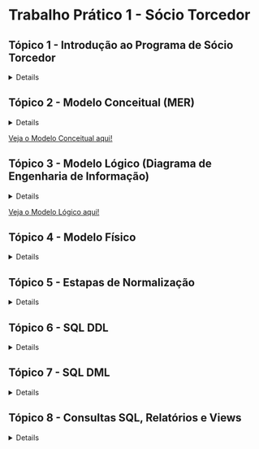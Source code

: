 # Trabalho Prático 1 - Sócio Torcedor

## Tópico 1 - Introdução ao Programa de Sócio Torcedor

<details>

  ## Introdução ao Programa de Sócio Torcedor

  O programa de Sócio Torcedor é uma iniciativa de clubes de futebol voltada para o engajamento e fidelização dos seus torcedores, oferecendo a eles a oportunidade de apoiar diretamente o clube e, em troca, obter benefícios exclusivos. Comum em diversos times ao redor do mundo, esse programa se tornou uma fonte importante de receita para as equipes, complementando os ganhos com venda de ingressos, patrocínios e direitos de transmissão.

  A principal ideia por trás do programa é criar um vínculo mais próximo entre o clube e seus torcedores, oferecendo vantagens como prioridade na compra de ingressos, descontos em produtos oficiais, acesso a áreas exclusivas nos estádios, e a possibilidade de participar de eventos especiais, como encontros com jogadores e visitas às instalações do clube. Esse modelo de fidelização não apenas beneficia os torcedores, que têm acesso a experiências e serviços diferenciados, como também representa uma importante estratégia financeira e de marketing para o clube.

  Além dos benefícios diretos, o Sócio Torcedor incentiva uma base de fãs mais engajada e comprometida com o sucesso do clube, criando um ciclo de apoio mútuo. Muitos clubes oferecem diferentes planos, adaptando os benefícios e preços às preferências e possibilidades de cada torcedor, aumentando assim o alcance e a acessibilidade do programa.

  ### Exemplo para o Trabalho: Programa de Sócios "Camisa 7" do Botafogo de Futebol e Regatas


  Para o desenvolvimento do presente trabalho, utilizaremos como exemplo o programa de Sócio Torcedor do Botafogo de Futebol e Regatas, denominado "Camisa 7". Este programa é direcionado aos torcedores do Botafogo e oferece uma série de vantagens para aqueles que se tornam sócios, fortalecendo o vínculo entre o clube e sua torcida apaixonada.

  O programa "Camisa 7" concede aos sócios benefícios como prioridade e descontos na compra de ingressos, vantagens em produtos e serviços oficiais, acesso a eventos e experiências exclusivas, além de promoções junto a parceiros comerciais. Essa estrutura proporciona um caso rico para modelagem de banco de dados, uma vez que envolve uma diversidade de informações sobre o relacionamento entre o torcedor e o clube, planos de associação, regras de uso e diferentes tipos de benefícios e acessos.

  No decorrer do trabalho, focaremos na criação de uma estrutura de banco de dados que capture os principais aspectos do programa "Camisa 7", incluindo a modelagem de dados para sócios, planos, benefícios, e registros de transações, garantindo um sistema que pode sustentar tanto as operações internas do clube quanto o suporte aos torcedores cadastrados no programa.

  ## Resumo sobre o Negócio


  O programa de sócios torcedores "Camisa 7" do Botafogo de Futebol e Regatas visa fortalecer a relação entre o clube e seus torcedores, oferecendo benefícios exclusivos para aqueles que aderirem ao programa. Atuando no setor esportivo e de entretenimento, o programa permite que os torcedores apoiem diretamente o clube, contribuindo para a sustentabilidade financeira e participando de um modelo de engajamento que vai além dos jogos.

  ### Ramo de Atuação


  O "Camisa 7" opera no mercado de fidelização esportiva, focado em oferecer vantagens exclusivas aos sócios torcedores, como prioridade na compra de ingressos, descontos em produtos oficiais, acesso a eventos exclusivos e outras experiências voltadas para os fãs.

  ### Tipos de Serviços e Benefícios

  <ul>
    <li>Prioridade e desconto na compra de ingressos para jogos do Botafogo.
    <li>Descontos em produtos oficiais do clube e de parceiros.
    <li>Acesso a áreas exclusivas do estádio.
    <li>Possibilidade de participar de eventos e experiências únicas com o clube, como visitas ao estádio e encontros com jogadores.
    <li>Benefícios relacionados a parceiros comerciais (lojas, restaurantes, academias, etc.).
  </ul>

  ### Principais Atores

  <ul>
    <li>Sócio Torcedor: O torcedor cadastrado no programa, que possui diferentes níveis de adesão e benefícios.
    <li>Clube (Botafogo de Futebol e Regatas): Responsável por gerenciar o programa, estabelecer parcerias e promover os eventos e benefícios.
    <li>Fornecedores e Parceiros Comerciais: Empresas e lojas que oferecem benefícios exclusivos aos sócios.
  </ul>

  ### Dados Essenciais

  <ul>
    <li>Informações pessoais dos sócios (nome, CPF, endereço, e-mail…).
    <li>Dados de adesão ao programa (tipo de plano, data de adesão, status…).
    <li>Histórico de benefícios e utilização de serviços.
    <li>Informações sobre pagamentos e renovação de planos.
    <li>Detalhes de eventos exclusivos e ingressos adquiridos.
  </ul>

  ### Fluxos de Processos Cotidianos

  <ul>
    <li>Adesão e Cancelamento: Processo pelo qual o torcedor adere ao programa ou cancela sua inscrição.
    <li>Gerenciamento de Benefícios: Atribuição e gestão dos benefícios que cada sócio tem direito, de acordo com o plano.
    <li>Compra de Ingressos: Prioridade e descontos na compra de ingressos para partidas, com controle de disponibilidade e acesso.
    <li>Renovação de Planos: Procedimento para renovação automática ou manual dos planos dos sócios.
  </ul>

  ### Regras e Restrições

  <ul>
    <li>Cada sócio tem direito a um único cadastro, identificado pelo CPF.
    <li>O sócio deve manter as mensalidades em dia para usufruir dos benefícios.
    <li>Há limites de quantidade e frequência para alguns benefícios, como a compra de ingressos com desconto.
    <li>As vantagens e os preços podem variar conforme o plano escolhido pelo torcedor.
  </ul>
</details>

## Tópico 2 - Modelo Conceitual (MER)

<details>

# Modelo Conceitual (MER)

## Introdução

O Modelo Conceitual é a primeira etapa na criação de um banco de dados e representa uma visão abstrata e de alto nível do sistema, descrevendo os principais elementos (entidades) e como eles se relacionam entre si. O objetivo do modelo conceitual é garantir que todos os requisitos do sistema sejam capturados de forma clara, sem se preocupar ainda com a estrutura física ou a implementação específica no banco de dados. É uma visão do “mundo real” do sistema, com foco em como os dados e informações devem ser organizados e compreendidos.

## Estrutura e Funcionamento do Modelo Conceitual

No Modelo Conceitual, usamos o Modelo Entidade-Relacionamento (MER) para identificar:

<ul>
  <li> Entidades: Representam os principais elementos do sistema, como pessoas, objetos ou eventos. Cada entidade é algo do “mundo real” que deve ser armazenado no banco de dados. No caso deste trabalho, as entidades incluem Sócio, Plano, Benefício, Ingresso, Pagamento, Setor_Estadio, Evento_Exclusivo, entre outras.

  <li> Atributos: São as características ou informações relevantes sobre cada entidade. Por exemplo, a entidade Sócio possui atributos como Nome, CPF, Endereço, Telefone, e Pontos_Socio. Esses atributos são as informações que devem ser registradas para cada instância da entidade.

  <li> Relacionamentos: Descrevem como as entidades estão conectadas. Cada relacionamento possui uma cardinalidade, que indica o tipo de ligação entre as entidades, como um-para-um (1:1), um-para-muitos (1:N), ou muitos-para-muitos (N:N). Os relacionamentos entre entidades são essenciais para definir a lógica de como os dados se conectam no sistema.

  <li> Cardinalidade: Define o número de instâncias de uma entidade que podem se associar a instâncias de outra entidade. Por exemplo, a relação entre Sócio e Plano é N:1, indicando que um sócio está associado a um único plano, mas um plano pode ter vários sócios.
</ul>

## Como o Modelo Conceitual foi Feito neste Trabalho

Neste trabalho, o Modelo Conceitual do sistema foi desenvolvido para organizar os dados de um programa de sócios torcedores de um clube de futebol, chamado "Camisa 7". Este modelo conceitual visa representar todos os dados relevantes do sistema, incluindo o gerenciamento de sócios, planos, pagamentos, ingressos, benefícios e eventos exclusivos para sócios.

### Principais Etapas do Desenvolvimento do Modelo Conceitual:

#### Identificação das Entidades:

As principais entidades identificadas foram:
<ul>
	<li> Sócio: Representa os membros do programa de sócios torcedores.
	<li> Plano: Representa os diferentes tipos de planos disponíveis para os sócios.
	<li> Benefício: Representa os benefícios oferecidos nos planos.
	<li> Ingresso: Representa os ingressos para eventos (jogos) que os sócios podem comprar com desconto.
	<li> Setor_Estadio: Representa as diferentes áreas do estádio onde os sócios podem adquirir ingressos.
	<li> Pagamento: Representa os pagamentos feitos pelos sócios para manterem sua adesão ao plano.
	<li> Evento_Exclusivo: Representa os eventos exclusivos disponíveis apenas para os sócios do clube.
</ul>

#### Definição dos Atributos:


Cada entidade recebeu uma série de atributos que descrevem suas características principais. Por exemplo:
<ul>
  <li> A entidade Sócio inclui atributos como `ID_Socio` (chave primária), `Nome`, `CPF`, `Endereço`, `Telefone`, `E-mail`, `Data_Adesao`, `Status_Socio`, e `Pontos_Socio`.
  <li> A entidade Plano inclui atributos como `ID_Plano` (chave primária), `Nome_Plano`, `Valor_Mensal`, `Valor_Anual` e `Descrição`.
</ul>

#### Definição dos Relacionamentos:

Para capturar as conexões entre as entidades, foram definidos vários relacionamentos, incluindo:
<ul>
  <li> ASSOCIADO_A: Relaciona Sócio e Plano, indicando que cada sócio é associado a um único plano, mas um plano pode ter vários sócios.
  <li> REALIZA: Relaciona Sócio e Pagamento, indicando que um sócio pode fazer vários pagamentos.
  <li> COMPRA: Relaciona Sócio e Ingresso, indicando que um sócio pode comprar vários ingressos.
  <li> PARTICIPA: Relaciona Sócio e Evento_Exclusivo via uma tabela intermediária, permitindo que sócios se inscrevam para participar de eventos exclusivos.
  <li> INCLUI: Representa a relação N:N entre Plano e Benefício. Essa relação indica que um plano pode incluir vários benefícios, e um benefício pode estar disponível em vários planos.
</ul>

#### Ajustes e Correções no Modelo Conceitual:

Após definir as entidades e relacionamentos, ajustes foram feitos para melhorar a clareza e a precisão do modelo. Atributos adicionais foram adicionados a algumas relações para capturar informações específicas (por exemplo, a quantidade de ingressos disponíveis para um setor específico). Também foi garantido que as setas de relacionamento estivessem corretamente apontadas das chaves estrangeiras para as chaves primárias correspondentes, reforçando a integridade dos dados no modelo.

### Modelo Conceitual

![Modelo Conceitual](modelo_conceitual.drawio.svg)

</details>

[Veja o Modelo Conceitual aqui!](https://viewer.diagrams.net/?tags=%7B%7D&lightbox=1&highlight=0000ff&edit=_blank&layers=1&nav=1&title=modelo_conceitual.drawio#R%3Cmxfile%3E%3Cdiagram%20name%3D%22P%C3%A1gina-1%22%20id%3D%22wmdU3N0_5JdRUZmJLfvx%22%3E7V1be9q6Ev01eaSfJd8fUyA9nJMLDWn3Tl%2F4HFDA%2BxiL2iaX%2Fvptgw22JBI3CZ6h8JJgWb6tpcvMaGZ0ordnT18ibz694GMWnFBt%2FHSid04oJY6hp%2F%2Bykue8xLXMVckk8sd52aZg4P9ieaGWly78MYsrFRPOg8SfVwtHPAzZKKmUeVHEH6vV7nlQfercmzCpYDDyArn0L3%2BcTFelDrU35f9h%2FmRaPJlY7urMzCsq518ST70xfywV6d0TvR1xnqx%2BzZ7aLMjQK3BZXXe25ez6xSIWJnUu%2BOr2W9e%2FCI8ff0743Zndce9oi9D85ZLn4ovZOAUgP%2BRRMuUTHnpBd1P6OeKLcMyy22rp0abOOefztJCkhf%2BwJHnO2fQWCU%2BLpsksyM%2Bmbxw9%2F10%2BuM1u9sksDjtP%2Bc1XR8%2F5kfzJOQoxX0Qj9tJ35k3HiyYseaGesaqXYVB6QA7oF8ZnLH2ftELEAi%2FxH6qNxMvb2mRdb0NH%2BiNn5HfY0Y%2FslOvZuNgxjuyU65mo2HFdUHY0bOy4Dip6iHYc26r8aLj40bUjP%2BV6yLqPTo70VLoPMnqOcnW1HkHGjwUrHWwoua0wAsaPjkt6I4Z9FN%2BqgFi4CLKO8lulHkVGj3mkp6pvIOMHdgJCxw%2B20c3BJB8QcHqIhcz2trrvgxcs8icNTtr6yWd95HOJuSovj1M%2FYYO5t8TlMfLmVQ62YvnAooQ9vfjt%2BVmq55bBfNFjvZjxuFlBIMWywLS0emBpO4KLSnBdpneWm3gQ%2BPOYNQKSgFHLNGWMiAIjc1cYGRJG3dbM8wNMKFFFQ2oUJFMCqd0%2Fw4SQC92MLAmhE2oF6VM%2FL9Ifk%2BxHrzMc8OVAtTqRPmd9DhOWLeJAo2nLnTIdyiOWDfantjzUA6JFbOjO6Uhg3bCA3fMQ1Uivq2bDRnFyJZw6XuINvTGLPVRNSreh%2B1%2FxsLKglXjJIh7GXCVqgY5W4LMjkcXSPg8TjhAtw4AGi8IakBpTsYpW%2BboFCZeNnMK6NyDkB5eJjwKbKJqyINXnB5eJAngBHSE%2FyGx89ECWmGoTROBmoN5XXb%2BNHqajL9MrY%2FTzL%2B%2Fq9qF1IDbY2vzoyAQEWTfoB14Ib391ijfDY3%2BVFYPMADucK%2FFqUi2wDbeClQWtcRZS1isGtLylITOgOS42NGVz5Hcv4NFwxsLYg7Vtu67QTeHRks2NK7S8cIEMLEKhwdLlMa3D4lHkr2yzy7%2F6Owa3ex4mxVyvCHZ5w6wAjhgqp7PdCTR6btl5XaDBFW6jH4jAWZ8fXBq1Aevz3JjCVp8fXF7PBj3yUwUEl9OZAWzRxcePjoqf4r1LElWKCbtfilIdDJ5NRNewqda67Lej0hdFIJEpjsQQgCUauLQqK0M3%2FpwP7zIkfejlTEJtdIAp%2FAo%2BUiH6CNRMsf%2BCr5kbshXx68ILE3%2Fsjdkw8GcpJrgwI%2FCuivJEkfsZhGzE4njZ1Ejk8xgXchTcn8w8kKgVIwf6dREIV1yrCSKivh%2Fnj4Mvv7TP%2FfRdyl2p0pNs263eYkV0fpVAwvo13sHLgYQT1e43Ji7VjujHgU2oiMt2RfQDyRZTnyAwdxClswGsbREfPS6FoqfVnnb03j%2BjSy0YOeNTOguSoAXsLPoWegTkPo4vJUAUcnQz5LigvjfxZunnwhutRNfntcsDmM3KqBckVIIQmblKQNQsFFI4jVg2Vi1jOuZbWyEgXBYBh0sOFVo5OqR44YLKsaGhkq16FyzhY46zbdkmNGCmbNDLQ4ZQArZO5QoXjgarWzeWi8jMZ73XRU9cbiEEel0bHUEmLqMhMVCFkmEgCJnx41A8D2oTZCEzHxrAcxA6gkxcrlXEPJBgpdoErVdhkTBkyjp9L5xELI7hLSCmJujrqlX%2FRi0gpqyvqywgGwSRGUAsAVHLhPajMGWV%2Fr8cWJk3tWo4jE0saJS25P4Ah8qy7E9mBSwDPE%2BKJWvymUMTh9bgFViB596xYefnxtaPiu1tXt%2BrA1m0t4kquGN3OmJ9gpCpIMXQfCSoIIiiIsiSp84BS3g07MaJN0bgnO7agmUXfJ3PlidQZTLADEZ0Iq5bzJ9FZkULfI6lEpzLKPp4hR8gVkQz0YEl66P9CEXeRIcI%2FbRw%2BoRLnIhqBWZ3gZ%2B2U3PqcXDJBs6BBE7X5qfw%2FkXiO3cgzsH1uw%2FYAqaSngPZaqA%2BPbjCPm3Zctd9yNwkht2nUbCI%2FQd42doQUiq1qCoIqlnhWtZHVML1Ckp00rVuCYDq4CYsR9ZWluJ1gSAgWoaLDy0iobW0JCNAy6ImOrTkiMVzPvIC%2F5eHJzqW6uIgB54yyJGj29teisEyOhYZWC50I3PlAWx%2FUseJO32A5%2BcuAkD%2BhJ0sHBfa49qtl6YCJ5qG0NfhV7tJEVn%2Bp%2FvDuHWVmkL2RqLUuLJSczoYXLV7p52rtPhUYi%2Ba8tndIm6kPZsGFRaQiWryKmb%2FcoteN7wdNGk5iGp%2FVguIVhjp0ERuEG3PnYwIMYRxlyhWtBrGVNa6S%2Blaxn4852E6uMAmS5Uao9LhzTKaBI7IGtA%2B5qnSBEMQvGpJSD3RCqfYTyjBByiMPf%2FJT0qrLenRbenMRrDKDj5g49Oi1dTYuh5ZOBKRRatLibC0%2BSVVfL3An4Tp71GKFYvSgqyR%2BiMvOM1PzPzxONjW6qv0fkDDFw2gVJG%2FzVI0e31nzV6xn4GcFAI9rjY%2BXPcwd8ObhpSi5ut5e8EWoKyfNnsIv7Wv%2Fnfxw7xJvlvTH3fF7sBHfhAM%2BUqCDiS30%2B8QhGsJd%2F3m5eify%2Fb5t57EXJN2jhQmcTKQhUtHMRk4u5sMZGF9D4UX10Y3ycrGoz3ElVDBj1KVX7pZYHFtCrE7t3Si107chivwcv3ipaZ%2F3T097%2F2ANTJTs7oGZShcgpsdexUJqvdQwREXnqlik%2BxmhwhFCus9HHtFXG1NNuA3jOuhDL1G7awEyILqFIns2lcX%2FWvYkVfcS0FXjBDNjryKJGJ7OEKIXniGYlWl2RHCpH%2FCjKYL%2Fnq6QlJoFtfiaX%2F8yGvWFXqL6EckFqEDyadUn5%2F1Yj8Sgg4kn9LvEASmNioJAg4pw0gQtpRXsl7f6Q1urnufv%2FWWTmTdC1AxU4xjXecEKk3btMh404ycaclm6D2UM20i5nexwM2Alixp7iGyLhWyBetyk20YV1RZP3YX2kssu%2BY4bIMlV1XOkwRYFWhsolQRpEQEl6BJZIX3wPlB1n%2FokZ8qIsjETEv2Eu%2BfXt%2F02r0%2BrBlTNAu1FOY2pWfo7uRLRUKjPZSCqOBWT8BXkGxZbi88le8KN%2BXLku%2Fy3Vbf5d2Cf%2B8HQZsHPL1NJ%2BRhdlGcRPz%2FTCj8AJKkjAPEbY6lxfkliZN%2B%2F7pnWfN73gkWj0%2Bt7RzhdzMX4iEbTU%2BlnhZhZ8VPriu4tVnGK1Pj8qjPIj8FIOtHO9iI7aVmh0SckSfLTdQqYPsWM1y3moyieEkKrQKFIDmEhFSDKQ5eEgfFPBq9MNs6feRBo%2BVW0LIaREu5zR%2Fwws9bzCW%2Fuw%2Fi9u0Na4dBv2N0XF56GkXec6nCPNtXOS7dWdyeWYxmIUWc8FndKwr3sG0XOM6L9dMfq5feNK3117%2B9tclGz%2BvuWfe62xp0Tz4giFvqh4q2sV1AFAAhmkKo2Zn9XQmXvGAB443wLlx1wW9xvdV4A3K3ElXZx2gPURW7L3V2ps2khxHnSXkkSD9qesHHLKvxLw%3D%3D%3C%2Fdiagram%3E%3C%2Fmxfile%3E)


## Tópico 3 - Modelo Lógico (Diagrama de Engenharia de Informação)

<details>

# Modelo Lógico - Diagrama de Engenharia de Informação

## Introdução

O Modelo Lógico é uma etapa intermediária entre o modelo conceitual e a implementação física no banco de dados. Ele representa a estrutura de dados de maneira mais detalhada, especificando as tabelas, chaves primárias, chaves estrangeiras e relacionamentos de forma que se aproxime do formato final a ser utilizado no banco de dados. O objetivo é traduzir as ideias do modelo conceitual em uma estrutura que possa ser implementada no sistema de gerenciamento de banco de dados (SGBD), garantindo a integridade e a consistência dos dados.

## Estrutura e Funcionamento do Modelo Lógico

No Modelo Lógico, cada entidade do modelo conceitual se torna uma tabela, e os relacionamentos entre as entidades são implementados usando chaves estrangeiras e, quando necessário, tabelas intermediárias. A modelagem lógica envolve:

### Tabelas e Atributos

<ul>
  <li> Cada entidade do modelo conceitual é convertida em uma tabela com atributos bem definidos.
  <li> Cada tabela possui uma chave primária (PK), que é um identificador único de cada registro, além de outros atributos que representam as informações que serão armazenadas.
</ul>

**Exemplo**: A entidade `Sócio` se tornou a tabela `Sócio`, contendo atributos como `ID_Socio` (PK), `Nome`, `CPF`, `Endereço`, `Pontos_Socio`, entre outros.

### Chaves Estrangeiras (FK)

<ul>
  <li> Para conectar as tabelas e garantir a integridade referencial, foram adicionadas chaves estrangeiras nas tabelas dependentes.
  <li> As chaves estrangeiras estabelecem relacionamentos entre as tabelas, apontando para a chave primária de outra tabela.
</ul>

**Exemplo**: Na tabela `Pagamento`, o campo `ID_Socio` é uma chave estrangeira que se conecta à chave primária `ID_Socio` na tabela `Sócio`. Isso indica que cada pagamento está associado a um sócio específico.

### Relacionamentos com Tabelas Intermediárias para Relacionamentos ‘N:N’


- Relacionamentos muitos-para-muitos (N:N) foram implementados usando tabelas intermediárias, chamadas de tabelas associativas. Cada tabela intermediária possui chaves estrangeiras que se conectam a duas tabelas principais, estabelecendo o relacionamento N:N de forma indireta.
  
  **Exemplos**:
  - `Plano_Beneficio`: Tabela intermediária entre `Plano` e `Benefício`, permitindo que um plano inclua vários benefícios e que cada benefício esteja disponível em vários planos.
  - `Participacao_Evento`: Relaciona `Sócio` e `Evento_Exclusivo`, permitindo que sócios possam participar de múltiplos eventos e que cada evento tenha a participação de vários sócios.
  - `Disponibilidade_Ingresso`: Conecta `Ingresso` e `Setor_Estadio`, permitindo a configuração de ingressos disponíveis para diferentes setores em cada jogo.

### Uso de Cardinalidades com Formato "Pé de Galinha"


No modelo lógico, os relacionamentos entre as tabelas são representados com linhas e símbolos que indicam a cardinalidade, utilizando o formato "pé de galinha":
- **‘1:N’**: Indica que uma ocorrência em uma tabela pode estar relacionada a várias ocorrências em outra tabela.
- **‘N:N’**: Indica um relacionamento muitos-para-muitos, que requer uma tabela intermediária.

  **Exemplo**: O relacionamento entre `Sócio` e `Plano` é 1:N (um sócio pertence a um único plano, mas um plano pode ter vários sócios), enquanto o relacionamento entre `Plano` e `Benefício` é N:N e é implementado através da tabela intermediária `Plano_Beneficio`.

## Tabelas e Relacionamentos Principais


| Tabela 1        | Tabela 2        | Cardinalidade | Implementação               | Descrição                                                                                   |
|-----------------|-----------------|---------------|-----------------------------|---------------------------------------------------------------------------------------------|
| Sócio           | Plano           | 1 : N         | Direta (FK em Sócio)        | Cada sócio está associado a um único plano, mas um plano pode ter vários sócios.            |
| Sócio           | Pagamento       | 1 : N         | Direta (FK em Pagamento)    | Um sócio pode realizar vários pagamentos, mas cada pagamento pertence a um único sócio.     |
| Pagamento       | Plano           | N : 1         | Direta (FK em Pagamento)    | Vários pagamentos podem estar vinculados a um único plano, mas cada pagamento é relacionado a um plano específico. |
| Sócio           | Ingresso        | 1 : N         | Direta (FK em Ingresso)     | Um sócio pode comprar vários ingressos, mas cada ingresso é comprado por um único sócio.    |
| Ingresso        | Setor_Estadio   | N : N         | Tabela Disponibilidade_Ingresso | Um ingresso pode estar disponível em vários setores, e um setor pode ter vários ingressos. |
| Sócio           | Evento_Exclusivo| N : N         | Tabela Participacao_Evento  | Um sócio pode participar de vários eventos exclusivos, e cada evento pode ter a participação de vários sócios. |
| Plano           | Benefício       | N : N         | Tabela Plano_Beneficio      | Um plano pode incluir vários benefícios, e um benefício pode estar disponível em vários planos. |

## O Funcionamento do Modelo Lógico no Sistema

O Modelo Lógico para o programa de sócios torcedores "Camisa 7" foi desenvolvido com o objetivo de organizar e estruturar todos os dados relacionados aos sócios, planos, pagamentos, ingressos, benefícios e eventos exclusivos. Esse modelo lógico descreve como cada tabela (entidade) está conectada a outras, definindo as interações permitidas entre os dados.

### Gerenciamento de Sócios e Planos


- A tabela `Sócio` está ligada à tabela `Plano` para garantir que cada sócio esteja associado a um plano específico, e os detalhes do plano, como valores mensal e anual, estão disponíveis na tabela `Plano`.
- Essa estrutura facilita o gerenciamento dos planos dos sócios e permite a atualização dos dados conforme necessário.

### Controle de Pagamentos


- A tabela `Pagamento` está relacionada a `Sócio` e `Plano`, permitindo registrar e monitorar os pagamentos realizados por cada sócio para o plano específico.
- A chave estrangeira `ID_Socio` em `Pagamento` conecta cada pagamento a um sócio específico, enquanto `ID_Plano` conecta ao plano relacionado, garantindo que o sistema possa verificar o status de pagamento de cada sócio.

### Distribuição de Ingressos e Setores do Estádio


- Com a tabela intermediária `Disponibilidade_Ingresso`, é possível definir a quantidade de ingressos disponíveis para cada setor do estádio em diferentes jogos.
- As conexões entre `Ingresso`, `Setor_Estadio` e `Disponibilidade_Ingresso` permitem gerenciar a disponibilidade de ingressos e organizar a venda por setor.

### Benefícios Associados aos Planos


- A tabela `Plano_Beneficio` conecta `Plano` e `Benefício`, permitindo que cada plano ofereça um conjunto de benefícios específicos.
- A estrutura N:N garante que benefícios possam ser oferecidos em múltiplos planos, e que cada plano possa ter vários benefícios, oferecendo flexibilidade no gerenciamento das vantagens dos sócios.

### Eventos Exclusivos para Sócios


- A tabela `Participacao_Evento` conecta `Sócio` e `Evento_Exclusivo`, permitindo que os sócios se inscrevam para participar de eventos exclusivos e que o clube possa monitorar a participação.
- Isso permite ao sistema registrar e gerenciar a participação dos sócios em eventos especiais oferecidos pelo programa.

### Modelo Lógico

![Modelo Lógico](modelo_logico.drawio.svg)

</details>

[Veja o Modelo Lógico aqui!](https://viewer.diagrams.net/?tags=%7B%7D&lightbox=1&highlight=0000ff&edit=_blank&layers=1&nav=1&title=modelo_logico.drawio#R%3Cmxfile%3E%3Cdiagram%20name%3D%22P%C3%A1gina-1%22%20id%3D%22KSyjg04kAoLFHSUwFhZd%22%3E7Z1rd6O2FoZ%2FTT6mi5sBf5xc2jM9055pMqunPV%2ByNEZJaDF4YTJJ5tcfYW42wolEDQLt3dXV2thWbOnVfsSrLenMvly%2F%2FJSSzeMvSUCjM8sIXs7sqzPLsn3DYf%2FLr7wWVyxj6RVXHtIwKK6ZzYXb8DstLxrl1acwoNuDN2ZJEmXh5vDiKoljusoOrpE0TZ4P33afRId%2FdUMeKHfhdkUi%2Fup%2FwyB7LK76ltdc%2FxcNHx6rv2y6y%2BKVNaneXP6S7SMJkue9S%2Fb1mX2ZJklWPFq%2FXNIor72qXorP%2FXjk1fqLpTTORD7wvP71PP755tuHLySx%2F7z5%2BPpX%2Bvt5Wco3Ej2VP%2FjMcs8sm1W%2FfXHwcPcTsteqXtiv2eQPM%2FI1ojf577p4TNLwexJnJGLX8w9tM5JmZZPunj%2BH64jErMJI0Lp0kewUkl%2B6D6PoMomSlD2Pk5h9%2BGKVRBHZbMOvUVVUkCabLyR9oFl5YZOEcbZr68UF%2B5dVxaXxw%2BJswb7rJXtuNs%2FZv%2Fnb0%2BwyibdZSsJd9VGyzZ7plj28yJJNWWhE76vy07KN88dfkyxL1uUTvhmqOqVpRl%2F2LpXN8hNN1jRLX9lbylctp5RI1Um88vlzozjTL6897qnNLq%2BRUuQPddGNDtiDUgoSsrA6ZHFEAOyXZyGJbljnI%2FFDVDTXri%2BSprk62rSzlg9qdr%2FKaRBW5ZnsacIq9z7a9abHMAhozK49P4YZvd2QVf6mZxaOcklm66j8CN9Ob3aI9xtvr3FsybYpC2vqTLo0EmU0jUnGOs5THGy5Bq%2B%2FZ38NLDgN3J5d2mcX9ipM3g4Hra5vG4UmMtbVaFo2x2GX3l15DKPgE3lNnrKqoOoZ088LDW6KYJ6%2Fl8X1T6ywbSUvVvht%2BWXyl0kUPjBJXK1YW%2Bd%2F8SKlW%2FZdPpG8fx9Rg3Sv9Q87rbngO61tdTXlYqheuxTvtRqGbXYx%2BZtWXyGMH2kayoVziTCxEFbL62EHflcdQ4mjGlDtqePzv2WielfMFYr0Ug1zlADtPi7YUEvhhtI9npv8WO%2Fj1d1t8lY4P6UMqqBcNPaJVLFlvA%2Fjh0%2FFW92WThZD6OTl7FiHtpYn1Y1QcWMIR2I0iFwRvk04DVdc5Vyx%2F9G9gmKqiN4VWMLtoj1GHK69f2WF6oSQ04sCHjP4u0dkxlSYsVTODBcCM8TbRXtmeFx7X69JGEGEhrgq4EHDR2hMFhqmpZwaEv7mfKnhCzeM7tSoxLXX3peff4TIDHFNgGOG1TWDjcyYCDOE58QGm8iW8C5nywyJuUvtmcG7kddxQFOaT11%2F8LSa6Ti9OuDRgzczkR6ToYevnB4SLuZ86eEIN4z29OB9yS%2BUVXXeKgDBIS4MeODgHU0Ex1TAUSePqwOHhJM5X3B4wg2jPTh4a%2FKKZOSOBHRLQN50iGsDHDuqP4nsmCI7HNXssCUczdmyo%2B4DyA6btyhvM5I9be%2B2uuXmnl4c8OAhkW6J8BgbHh0L90aGh4ShOV942MINoz08eIfyM%2BvmCWB4iIsDHjwk8i4RHiPDwzaUw4M3NX%2Bc7xJBwXDhCreT9izhTcuPV3efWS8GyRFxYYDjCGJkwgvNRVeaW0NhRGJqbOoMEW6mk1HkrVaRp0i7tBFig6KZr2mvLh%2BMJf3lIlTcGKMOfurs7SEHoC1m3OqWoIrtoiv36tSpkwf3anoE2T88%2B%2BuuMZ9dZhx%2B8grCLjN1r8C7SIefztLxLrLnQEBCKODuKh2c2hrNnZRHi%2FKNZhwIU1sOTm3VVcFPbeUbzeiHktNLAx460JGcMDqU7zfjzNqSFI0POJNVVwVvQv5OWCPcrWm8JRC3nZEQBzx44L7JE4aH%2Bn1nqk0M9KYHbpRctzfvYRb0IPETTHjg5sjHxcLbnQiP6cBD%2BQY0CwjbI9edAOGx4F3KK7pdpWGxAc3uvzZE%2B0pCI%2FAgwludFzSm9zu1XOF5O8WrTjUFMZ1siAX6juNlQs7vzJ0F7ztCyIZYoBNZV0VnTv0uuIearc%2FqmREhIRZ44wJ0JsdbrzW%2Fo3eqL6D3vSUak3V788bkl3CT6ImT08sDHD5c9CYnjA%2FlWREuBGuy7gOID5e3Jn97InEWBiSgd1G4DjOI25xKKAQeQfAYtwkTRH1qhAvhIDcXD3Krq6LD0Cy2G2JtRrdbkobJFiJD8FS343WDp7pNmSHKMyRcCMe6uXisW709CO9aYoaEpEbAQcTrWFdOHsia1SgmR7BXzp3WVhGu6L2BNVhyhIfgHy05whNXzFSSI7yOjV8AJEd4OBKot4riRwL5VhHvxvUZDgF6JkdIiAXckMDHk19Hu6%2BUx4vy5AjfEpfH9OAi2C6%2BeLtoDxN%2BNnN3BNNGR5ycXh7w8IFHv04YH8qTI3wIR7%2F6ePRrXRX8TGax6JfxAyQ68PDX43WDh79OGB3qsyJ8CKe%2F%2Bnj6a10VvJP5C82SIIF984FHwB6tm%2BprIEEmSRDlORFLCGfA1p0ACbLkzcryDFjIBJEQCDyC4GbZUyaIr5wgvL05q7P8REME7pddVwXvWH68ursFegyshDDgsQN3rZkwOyxTOTsAngO7xD1r6qrAc2D7CQMcSDxcHjrhDF%2FLEQTJcCfBznp5aN8E35MtF539WbCeonM3Jp7UO9hi0fmfBuvxRigSZTpEEc3qHY4os96zpi9RLOGG0p4oig4BnDhRxAUCjihLPjnjY%2FyQ0u0WF46yVxatTbXPRTNva5vq5DHeNHBua7RBQN095rNw1DR4CEBYOdr0C%2FQoTaNztuvdyA5nTCCjFnDGpWngFNhoU2DyiFG%2BeNQ0IJwY2%2FQCBIpp8LNePycgl%2F7IyAIgOfBMhgmTQ%2Fm6UbO6LdacHHgqQ9PifLL%2BbueBv6DiA49keEMsOME1YXyoXztqmrOe4RKNEXU3QH6YZveRsQnMRT8y0gCID8y4mzI%2BlC8cNU3e2JxV7rZwlMBDGZq64M1KwCt%2FZKQBDyDVNtEIkJ4AGXRuXf26UdOY9dYDvafWDeGm0h4nhoRFMUOM9J5PF5cIPKyY%2FOzZLc2S9O6agSJ4YxwCKNXOdKq5AdlcO3OwfGrTxOms0cYDTS%2BZUbKdxQ8YQSTbmTjD1WiAHxPmN5h5gMeRgZRU4I0MKp4gYHoCRsoVkwaM%2BlQ7C8SEV90NECemxU94%2FcpK1Q8oA4gDIEBwymvKAFGfcWfNepcJ4RiBE15NXXQcQ57S4vxYkFNeEuIACBDem7wKt5skDr%2BGURiQgL6%2FbgyQTbms5qCkXcrBTpI1LXQpx3MprRm6lFXJ0FxKC13KRgPoUp5IKvDGCDa6lFMGjHqX0uZdShCAqTsGAsa0ed8S95zoqxaAjEEjczwjU54x6o1MG4SRaaOR2dQFb2T%2B9kTirHClgsKl%2BkYjndgygE4AskTiiFFkyegsmcA6Ypu3TLVcCGaLN472OKk2%2FNf%2FBmUAdcCDiCOx1AchMj5E1K8mdnhbVEuIOOKzpPpDhHc6dZxGGUAaAAnCO6LX3%2FLTiu%2BuX1bR0zb8hikV7JVzv2qwMrR3LPPtbNMBUyocdCPHm%2FGq%2B8k%2FSamQDiL%2FUCC8GwlixstBf7Kpi86dRYoQr9NgoO98l4RW3hgcuKcdHIgUN4p40KMc7%2FZSnjAdORVjE0Yiq3N6fBFuGTQo67qoHI32yi%2BqHVEGUAc8gizQoJwyQToyJkYmyIL3JzUkyALdyaYueHdyt9k6XIJIqAMgQSTOC0WCjE6QrjyJsREi4YPOGCHiTaM%2FQnhj81OyYlH9OymWEO%2F%2Ba8OEibhOAMJE4lA4hMn4MOnIlxgbJhKW54xh4gk3jf4w4T3MS5KH3zyDGyRBxMUBjyDV99ifU82lsApZfZPkvZk1SCkTTpXMejxl4tguFD8Ye%2F9U28udPti76E6Ol0FR95wZbUrh8u4kiAwKF%2F3Kpi46sykxg6KHVuClV7roXk6ZMOp3pXB58xIGYdDObOqCtzN1PP2rN2BO4mjqChh0NMdzNOUBo35LCheEoemiodnUBW9o7hIswni7SsMV0QoqAwgEHkQ83tREiEwHIhPYi8LjnVItlxF74o2jPUc83vzU8bZkAGkAJIjEEUBIkPEJon4jCo93QvUkiC3cOPoThDc3tZw6GUAbABHSsVqdxfnk7oLG9D58a9QBKKvCNKqwXYZ2xxAM7TUDBojtaEKON8tV95MZ5VF4vAkJYpbLQ1uyqQvelmSDgfeD%2BwzHA31nuiTkAm98UKUPImQmCRn1qRQ%2B71GCgEzdMRAypt%2FpWe7uIxAwUlIBCBj0MMfzMOUBoz6VwgdiYfpoYTZ10WlhageUAaQBECASp%2F8gQEYHyATSKHzeKNWTIOKNoz9BeO9TV99rAHnoTBHzz%2Fu%2Ff%2Fuf5984v3%2B1l3%2BsPqTL23OBJak0eKDV3R%2Br6TB7vaERycIkvm5eKe4RC4iYVo6ZbJ0DJncWaBx8SNOdjq5v1iR%2BzVs2%2F0W04gt9CbM%2F9h7%2FmT%2F%2BYVE%2Bu3rZe%2BmqAhD7KunrH%2FWfYE%2F2PpU%2FbT62e1Z9rvh9%2BY%2FaU0LnNNk2eUpX9A1lVSuOswpxx95YHNT3ZjQyjQ5B1BfTXY1%2FO%2FzKb6juc87ZfT0fzuLZZktpxU8tP9WojCvIaRVktQsqqoIr6FRyFRjyjCHXntLrI%2FMTynUpqNalrVat%2FqHGlu2wKCpWs1WQ3y5oYLEKLIU4uViD%2F5TjL4bzrhe6467ZJ%2B4ayuLu0hVUchGg1Sm5rUDP6inldp9w2wUNLGWBjbdHHCbMTa6CajXNhVq5Lr0W3XtHXqNVkjly6K2GJRh7Ty1m07BF5Vycpagw%2Bhr%2BOyoU1nM7kI8tZxW3aTDkXB3XJhCdl4rl3L75qjPzpeXsuK1A307WHFrPFupZsSVRRjSV0dluidDrHZ1bJdntjjG0nAWm8lHOvcKzL3qrt1BssZm1p3bsFk08OrdLGlvOArtIzVDOp5Slpzh4nlvtdRl9xwKtga1ljKw1gd30Z6i1KYTO6qzB94cCnmLD93RqPjetoYYC7GmaJNn%2B21OyefwlCWj%2Bjv8D%3C%2Fdiagram%3E%3C%2Fmxfile%3E)


## Tópico 4 -  Modelo Físico

<details>

# Modelo Físico

## Introdução

O Modelo Físico é a etapa final de modelagem de dados, onde os conceitos do modelo lógico são traduzidos diretamente para o formato de um banco de dados relacional. Essa etapa envolve a definição detalhada de cada tabela, incluindo os tipos de dados, restrições, chaves primárias e estrangeiras, e qualquer regra adicional necessária para garantir a integridade e consistência dos dados.

Neste trabalho sobre o programa de sócios torcedores "Camisa 7" do Botafogo, o Modelo Físico descreve como os dados são organizados e armazenados no banco de dados, permitindo que o sistema funcione conforme planejado. Ele estabelece a estrutura real que será implementada no sistema de gerenciamento de banco de dados (SGBD) com o MySQL.

## Estrutura e Aplicação do Modelo Físico ao Programa de Sócios Torcedores

### Definição de Tabelas com Tipos de Dados Específicos

- Cada entidade do modelo lógico foi convertida em uma tabela física com um conjunto de campos (atributos).
- Os tipos de dados foram escolhidos com base na natureza das informações armazenadas: por exemplo, `VARCHAR` para textos como nome e e-mail, `DATE` para datas, `DECIMAL` para valores monetários e `BOOLEAN` para status.

### Chaves Primárias e Unicidade dos Registros

- Em cada tabela, um campo foi escolhido como chave primária (PK) para garantir que cada registro seja único. As chaves primárias permitem identificar cada linha de maneira exclusiva.
- Em tabelas intermediárias (como `Plano_Beneficio` para o relacionamento N:N entre `Plano` e `Benefício`), uma chave primária composta foi definida usando múltiplos campos para garantir a unicidade das combinações entre entidades.

  **Exemplos**:
  - `ID_Socio` é a chave primária na tabela `Sócio`, garantindo que cada sócio seja identificado unicamente.
  - Na tabela intermediária `Plano_Beneficio`, a chave primária composta (`ID_Plano`, `ID_Beneficio`) impede a duplicação de combinações entre planos e benefícios.

### Chaves Estrangeiras e Relacionamentos


- Para conectar as tabelas de maneira lógica e garantir a integridade referencial, foram definidas chaves estrangeiras (FK) que referenciam as chaves primárias de outras tabelas.
- Isso garante que os dados em uma tabela estejam sempre relacionados de forma consistente a dados de outras tabelas.

### Tabelas Intermediárias para Relacionamentos ‘N:N’


- Relacionamentos muitos-para-muitos, como entre `Planos` e `Benefícios` ou `Sócios` e `Eventos Exclusivos`, foram implementados usando tabelas intermediárias.
- Essas tabelas intermediárias, como `Plano_Beneficio` e `Participacao_Evento`, contêm chaves estrangeiras para ambas as tabelas principais, criando o relacionamento N:N de forma indireta.

### Restrições e Domínios para Garantir a Integridade dos Dados


- Foram aplicadas restrições adicionais, como `CHECK` para validar valores numéricos (por exemplo, garantir que os valores de descontos estejam entre 0 e 1), `UNIQUE` para garantir que determinados campos sejam únicos (por exemplo, CPF e e-mail dos sócios), e `DEFAULT` para definir valores padrão em campos booleanos e inteiros.
- Essas restrições ajudam a prevenir erros e manter a integridade dos dados no sistema.

  **Exemplo**: Em `Pagamento`, a restrição `CHECK` em `Valor_pago` garante que o valor do pagamento seja sempre positivo.

## Como o Modelo Físico se Relaciona com o Funcionamento do Programa "Camisa 7"


O Modelo Físico para o programa de sócios torcedores "Camisa 7" foi projetado para estruturar e organizar todos os dados necessários para o funcionamento do sistema. Aqui está como ele permite que o programa opere:

### Cadastro e Gestão de Sócios


- A tabela `Sócio` armazena todas as informações dos membros, incluindo o plano de associação e os pontos acumulados.
- As restrições garantem que o cadastro seja único, evitando duplicações de CPF e e-mail.

### Configuração e Atribuição de Planos e Benefícios


- `Plano` e `Benefício` são tabelas separadas que definem cada plano de associação e os benefícios correspondentes.
- A tabela intermediária `Plano_Beneficio` permite associar múltiplos benefícios a um plano específico, proporcionando flexibilidade na criação de diferentes pacotes para sócios.

### Controle de Pagamentos


- A tabela `Pagamento` armazena cada transação feita pelos sócios, conectando cada pagamento a um sócio específico. Isso permite monitorar o status de pagamento e o histórico financeiro de cada membro.

### Distribuição de Ingressos e Setores do Estádio


- `Ingresso` e `Setor_Estadio` permitem a compra de ingressos para eventos, com informações sobre descontos e setores disponíveis.
- `Disponibilidade_Ingresso` gerencia a quantidade de ingressos disponíveis em cada setor, ajudando no controle da ocupação dos espaços.

### Gestão de Eventos Exclusivos para Sócios


- `Evento_Exclusivo` armazena eventos que são acessíveis apenas aos sócios.
- A tabela `Participacao_Evento` permite registrar quais sócios participam de quais eventos, facilitando a organização e o controle de participação em eventos especiais.

### Código para gerar o Modelo Físico

```
// Tabela Sócio
Table Sócio {
  ID_Socio int [pk] // Chave Primária
  Nome varchar
  Email varchar
  CPF varchar
  Endereço varchar
  Telefone varchar
  Data_adesao date
  Status_socio boolean
  Pontos_socio int
  ID_Plano int [ref: > Plano.ID_Plano] // Chave Estrangeira para Plano
}

// Tabela Plano
Table Plano {
  ID_Plano int [pk] // Chave Primária
  Nome_Plano varchar
  Valor_mensal float
  Valor_anual float
  Descrição text
}

// Tabela Benefício
Table Benefício {
  ID_Beneficio int [pk] // Chave Primária
  Tipo_Beneficio varchar
  Quantidade_limite int
  Pontos_necessarios int
  Descrição text
}

// Tabela Pagamento
Table Pagamento {
  ID_Pagamento int [pk] // Chave Primária
  Data_pagamento date
  Valor_pago float
  Metodo_pagamento varchar
  Status_pagamento boolean
  ID_Socio int [ref: > Sócio.ID_Socio] // Chave Estrangeira para Sócio
  ID_Plano int [ref: > Plano.ID_Plano] // Chave Estrangeira para Plano
}

// Tabela Ingresso
Table Ingresso {
  ID_Ingresso int [pk] // Chave Primária
  Jogo varchar
  Data_jogo date
  Desconto float
  ID_Socio int [ref: > Sócio.ID_Socio] // Chave Estrangeira para Sócio
}

// Tabela Setor_Estadio
Table Setor_Estadio {
  ID_Setor int [pk] // Chave Primária
  Nome_Setor varchar
  Preço float
}

// Tabela Disponibilidade_Ingresso (Tabela Intermediária para Ingresso e Setor_Estadio)
Table Disponibilidade_Ingresso {
  ID_Ingresso int [ref: > Ingresso.ID_Ingresso] // Chave Estrangeira para Ingresso
  ID_Setor int [ref: > Setor_Estadio.ID_Setor] // Chave Estrangeira para Setor_Estadio
  Quantidade_disponivel int
}

// Tabela Evento_Exclusivo
Table Evento_Exclusivo {
  ID_Evento int [pk] // Chave Primária
  Nome_evento varchar
  Data_evento date
  Localização varchar
  Capacidade int
}

// Tabela Participacao_Evento (Tabela Intermediária para Sócio e Evento_Exclusivo)
Table Participacao_Evento {
  ID_Socio int [ref: > Sócio.ID_Socio] // Chave Estrangeira para Sócio
  ID_Evento int [ref: > Evento_Exclusivo.ID_Evento] // Chave Estrangeira para Evento_Exclusivo
  Data_inscricao date
}

// Tabela Plano_Beneficio (Tabela Intermediária para Plano e Benefício)
Table Plano_Beneficio {
  ID_Plano int [ref: > Plano.ID_Plano] // Chave Estrangeira para Plano
  ID_Beneficio int [ref: > Benefício.ID_Beneficio] // Chave Estrangeira para Benefício
}

```
### Modelo Físico

![Modelo Físico](Modelo%20Físico%20-%20Sócio%20Torcedor.svg)

## Conclusão


O Modelo Físico transforma o projeto conceitual e lógico em uma estrutura prática e implementável. Ele define como cada dado será armazenado e acessado, garantindo a integridade, consistência e organização do banco de dados para o programa "Camisa 7". Com essa estrutura física implementada no SGBD, o sistema será capaz de gerenciar as inscrições, pagamentos, benefícios, ingressos e eventos dos sócios de maneira eficiente e escalável.
</details>

## Tópico 5 - Estapas de Normalização

<details>

# Etapas de Normalização e Estrutura do Banco de Dados

## Introdução

A normalização de dados é um processo essencial na modelagem de bancos de dados relacionais. Ela organiza as tabelas e elimina redundâncias, garantindo que os dados sejam armazenados de forma eficiente e evitando inconsistências. No caso do programa de sócios torcedores "Camisa 7", a normalização foi aplicada para assegurar a integridade dos dados e otimizar o desempenho do banco de dados.

## Etapas de Normalização


Abaixo estão as principais etapas de normalização seguidas para garantir que os dados estivessem em conformidade com as regras de normalização. No final do processo, os dados já estavam organizados de maneira a eliminar redundâncias e garantir a consistência.

### 1FN - Primeira Forma Normal


Para uma tabela estar na Primeira Forma Normal (1FN), ela precisa:
- Ter somente valores atômicos, ou seja, não conter grupos repetitivos ou valores multivalorados.
- Garantir que cada campo tenha um único valor por registro.

No banco de dados do programa "Camisa 7", todas as tabelas estão na 1FN, pois cada campo contém apenas valores atômicos e não há grupos repetitivos.

### 2FN - Segunda Forma Normal


Para uma tabela estar na Segunda Forma Normal (2FN), ela deve:
- Estar na 1FN.
- Ter todos os atributos totalmente dependentes da chave primária, eliminando dependências parciais.

A 2FN é aplicada principalmente a tabelas com chaves primárias compostas. No modelo do "Camisa 7", todas as tabelas que possuem chaves primárias compostas (como tabelas intermediárias para relacionamentos N:N) foram organizadas para que cada atributo dependa totalmente da chave primária composta.

### 3FN - Terceira Forma Normal

Para uma tabela estar na Terceira Forma Normal (3FN), ela precisa:
- Estar na 2FN.
- Ter todos os atributos dependentes somente da chave primária, eliminando dependências transitivas.

No banco de dados "Camisa 7", todas as tabelas foram normalizadas até a 3FN, garantindo que cada atributo seja diretamente dependente da chave primária, sem dependências transitivas.

### Confirmação de Normalização

Após a aplicação das três formas normais, o banco de dados do programa "Camisa 7" está totalmente normalizado até a Terceira Forma Normal (3FN). Isso garante que os dados sejam organizados de forma lógica e eficiente, com eliminação de redundâncias e consistência referencial.

## Estrutura do Banco de Dados no Programa "Camisa 7"

O banco de dados foi projetado para estruturar e organizar todos os dados necessários para o funcionamento do programa de sócios torcedores "Camisa 7", conforme descrito nas seções de normalização e modelagem. 

### Tabelas e Relacionamentos Principais


Abaixo estão os principais relacionamentos e suas implementações na estrutura física do banco de dados:

| Tabela 1        | Tabela 2        | Cardinalidade | Implementação               | Descrição                                                                                   |
|-----------------|-----------------|---------------|-----------------------------|---------------------------------------------------------------------------------------------|
| Sócio           | Plano           | 1 : N         | Direta (FK em Sócio)        | Cada sócio está associado a um único plano, mas um plano pode ter vários sócios.            |
| Sócio           | Pagamento       | 1 : N         | Direta (FK em Pagamento)    | Um sócio pode realizar vários pagamentos, mas cada pagamento pertence a um único sócio.     |
| Pagamento       | Plano           | N : 1         | Direta (FK em Pagamento)    | Vários pagamentos podem estar vinculados a um único plano, mas cada pagamento é relacionado a um plano específico. |
| Sócio           | Ingresso        | 1 : N         | Direta (FK em Ingresso)     | Um sócio pode comprar vários ingressos, mas cada ingresso é comprado por um único sócio.    |
| Ingresso        | Setor_Estadio   | N : N         | Tabela Disponibilidade_Ingresso | Um ingresso pode estar disponível em vários setores, e um setor pode ter vários ingressos. |
| Sócio           | Evento_Exclusivo| N : N         | Tabela Participacao_Evento  | Um sócio pode participar de vários eventos exclusivos, e cada evento pode ter a participação de vários sócios. |
| Plano           | Benefício       | N : N         | Tabela Plano_Beneficio      | Um plano pode incluir vários benefícios, e um benefício pode estar disponível em vários planos. |

### Como a Estrutura Suporta o Programa "Camisa 7"


O Modelo Físico foi projetado para permitir o funcionamento completo do programa de sócios torcedores "Camisa 7". Abaixo estão algumas das funcionalidades e como a estrutura do banco de dados as suporta:

- **Cadastro e Gestão de Sócios**: A tabela `Sócio` armazena todas as informações dos membros, incluindo o plano de associação e os pontos acumulados, garantindo que o cadastro seja único, sem duplicações de CPF e e-mail.
  
- **Configuração e Atribuição de Planos e Benefícios**: As tabelas `Plano` e `Benefício` definem os planos de associação e os benefícios correspondentes, enquanto a tabela intermediária `Plano_Beneficio` associa múltiplos benefícios a um plano específico.

- **Controle de Pagamentos**: A tabela `Pagamento` registra cada transação realizada pelos sócios, conectando o pagamento a um sócio específico e ao plano correspondente.

- **Distribuição de Ingressos e Setores do Estádio**: `Ingresso` e `Setor_Estadio` facilitam a venda de ingressos para eventos com informações sobre descontos e setores. A tabela `Disponibilidade_Ingresso` gerencia a quantidade de ingressos disponíveis por setor.

- **Gestão de Eventos Exclusivos para Sócios**: `Evento_Exclusivo` armazena eventos exclusivos para sócios, e a tabela `Participacao_Evento` permite registrar quais sócios participam de quais eventos.

## Conclusão

A estrutura do banco de dados para o programa "Camisa 7" foi cuidadosamente normalizada até a Terceira Forma Normal (3FN), garantindo que todos os dados sejam armazenados de forma eficiente e consistente. O Modelo Físico transforma o projeto conceitual e lógico em uma estrutura prática e implementável, assegurando que o sistema seja capaz de gerenciar as inscrições, pagamentos, benefícios, ingressos e eventos dos sócios de maneira eficiente e escalável.
</details>

## Tópico 6 - SQL DDL

<details>

# Programa de Sócios "Camisa 7" - Banco de Dados

## Introdução ao DDL

DDL (Data Definition Language) é uma linguagem utilizada no SQL para definir e gerenciar a estrutura de um banco de dados. Por meio de comandos DDL, é possível criar, alterar e excluir tabelas e outros objetos no banco de dados. Os comandos DDL incluem `CREATE`, `ALTER`, `DROP`, entre outros, e são fundamentais para a construção da estrutura física de um banco de dados relacional.

Neste trabalho, o DDL foi utilizado para criar as tabelas que representam as principais entidades do programa de sócios torcedores "Camisa 7" do Botafogo. Cada tabela foi definida com atributos específicos, tipos de dados apropriados e restrições de integridade, como chaves primárias, chaves estrangeiras e restrições de unicidade, para garantir que o banco de dados funcione de maneira consistente e eficiente. O objetivo foi traduzir o modelo lógico em uma estrutura física implementável, organizada de forma que permita o gerenciamento de sócios, planos, pagamentos, ingressos, benefícios e eventos exclusivos para sócios.

Abaixo está o código DDL para a criação do banco de dados do programa "Camisa 7", incluindo todas as tabelas e seus relacionamentos:

```
-- Criação do Banco de Dados 
CREATE DATABASE ProgramaSocioCamisa7; 
USE ProgramaSocioCamisa7;

-- Tabela Plano
CREATE TABLE Plano (
    ID_Plano INT PRIMARY KEY,
    Nome_Plano VARCHAR(50) UNIQUE NOT NULL,
    Valor_mensal DECIMAL(10,2) NOT NULL CHECK (Valor_mensal >= 0),
    Valor_anual DECIMAL(10,2) NOT NULL CHECK (Valor_anual >= 0),
    Descrição TEXT
);

-- Tabela Sócio
CREATE TABLE Sócio (
    ID_Socio INT PRIMARY KEY,
    Nome VARCHAR(100) NOT NULL,
    Email VARCHAR(100) UNIQUE NOT NULL,
    CPF CHAR(11) UNIQUE NOT NULL,
    Endereço VARCHAR(255) NOT NULL,
    Telefone VARCHAR(15) NOT NULL,
    Data_adesao DATE NOT NULL,
    Status_socio BOOLEAN DEFAULT TRUE,
    Pontos_socio INT DEFAULT 0,
    ID_Plano INT NOT NULL,
    FOREIGN KEY (ID_Plano) REFERENCES Plano(ID_Plano)
);

-- Tabela Benefício
CREATE TABLE Benefício (
    ID_Beneficio INT PRIMARY KEY,
    Tipo_Beneficio VARCHAR(50) NOT NULL,
    Quantidade_limite INT DEFAULT 1 CHECK (Quantidade_limite >= 0),
    Pontos_necessarios INT DEFAULT 0 CHECK (Pontos_necessarios >= 0),
    Descrição TEXT
);

-- Tabela Pagamento
CREATE TABLE Pagamento (
    ID_Pagamento INT PRIMARY KEY,
    Data_pagamento DATE NOT NULL,
    Valor_pago DECIMAL(10,2) NOT NULL CHECK (Valor_pago >= 0),
    Metodo_pagamento VARCHAR(20) NOT NULL,
    Status_pagamento BOOLEAN DEFAULT TRUE,
    ID_Socio INT NOT NULL,
    ID_Plano INT NOT NULL,
    FOREIGN KEY (ID_Socio) REFERENCES Sócio(ID_Socio),
    FOREIGN KEY (ID_Plano) REFERENCES Plano(ID_Plano)
);

-- Tabela Ingresso
CREATE TABLE Ingresso (
    ID_Ingresso INT PRIMARY KEY,
    Jogo VARCHAR(50) NOT NULL,
    Data_jogo DATE NOT NULL,
    Desconto DECIMAL(5,2) DEFAULT 0 CHECK (Desconto BETWEEN 0 AND 1),
    ID_Socio INT NOT NULL,
    FOREIGN KEY (ID_Socio) REFERENCES Sócio(ID_Socio)
);

-- Tabela Setor_Estadio
CREATE TABLE Setor_Estadio (
    ID_Setor INT PRIMARY KEY,
    Nome_Setor VARCHAR(50) UNIQUE NOT NULL,
    Preço DECIMAL(10,2) NOT NULL CHECK (Preço >= 0)
);

-- Tabela Disponibilidade_Ingresso (Intermediária para Ingresso e Setor_Estadio)
CREATE TABLE Disponibilidade_Ingresso (
    ID_Ingresso INT NOT NULL,
    ID_Setor INT NOT NULL,
    Quantidade_disponivel INT DEFAULT 0 CHECK (Quantidade_disponivel >= 0),
    PRIMARY KEY (ID_Ingresso, ID_Setor),
    FOREIGN KEY (ID_Ingresso) REFERENCES Ingresso(ID_Ingresso),
    FOREIGN KEY (ID_Setor) REFERENCES Setor_Estadio(ID_Setor)
);

-- Tabela Evento_Exclusivo
CREATE TABLE Evento_Exclusivo (
    ID_Evento INT PRIMARY KEY,
    Nome_evento VARCHAR(100) NOT NULL,
    Data_evento DATE NOT NULL,
    Localização VARCHAR(255) NOT NULL,
    Capacidade INT CHECK (Capacidade >= 0)
);

-- Tabela Participacao_Evento (Intermediária para Sócio e Evento_Exclusivo)
CREATE TABLE Participacao_Evento (
    ID_Socio INT NOT NULL,
    ID_Evento INT NOT NULL,
    Data_inscricao DATE NOT NULL,
    PRIMARY KEY (ID_Socio, ID_Evento),
    FOREIGN KEY (ID_Socio) REFERENCES Sócio(ID_Socio),
    FOREIGN KEY (ID_Evento) REFERENCES Evento_Exclusivo(ID_Evento)
);

-- Tabela Plano_Beneficio (Intermediária para Plano e Benefício)
CREATE TABLE Plano_Beneficio (
    ID_Plano INT NOT NULL,
    ID_Beneficio INT NOT NULL,
    PRIMARY KEY (ID_Plano, ID_Beneficio),
    FOREIGN KEY (ID_Plano) REFERENCES Plano(ID_Plano),
    FOREIGN KEY (ID_Beneficio) REFERENCES Benefício(ID_Beneficio)
);
```
</details>

## Tópico 7 - SQL DML

<details>

# Inserção de Dados - Programa de Sócios "Camisa 7"

## Introdução à DML e Inserção de Dados

A DML (Data Manipulation Language) é a linguagem usada no SQL para manipular os dados dentro de uma estrutura de banco de dados já criada. Com a DML, podemos realizar operações de inserção (`INSERT`), atualização (`UPDATE`), exclusão (`DELETE`) e consulta (`SELECT`) sobre os dados armazenados nas tabelas.

Para o programa de sócios torcedores "Camisa 7", foi feito o uso da DML para realizar a inserção inicial de dados em cada tabela, com o objetivo de popular o banco de dados com informações sobre planos de sócios, membros cadastrados, benefícios, pagamentos, ingressos, setores do estádio, eventos exclusivos e associações de benefícios com planos. Abaixo está o código DML utilizado para a inserção de dados em cada uma das tabelas, garantindo um conjunto de dados inicial para testes e operações do sistema.

```
-- Inserção de dados na tabela Plano
INSERT INTO Plano (ID_Plano, Nome_Plano, Valor_mensal, Valor_anual, Descrição)
VALUES
(1, 'Plano Bronze', 29.99, 299.99, 'Acesso básico aos jogos.'),
(2, 'Plano Prata', 49.99, 499.99, 'Acesso intermediário com descontos em ingressos.'),
(3, 'Plano Ouro', 79.99, 799.99, 'Acesso completo com eventos exclusivos e descontos especiais.');

-- Inserção de dados na tabela Sócio
INSERT INTO Sócio (ID_Socio, Nome, Email, CPF, Endereço, Telefone, Data_adesao, Status_socio, Pontos_socio, ID_Plano)
VALUES
(1, 'Carlos Silva', 'carlos.silva@example.com', '12345678901', 'Rua das Flores, 123', '21987654321', '2023-01-15', TRUE, 100, 1),
(2, 'Ana Pereira', 'ana.pereira@example.com', '23456789012', 'Avenida Brasil, 456', '21912345678', '2022-05-20', TRUE, 200, 2),
(3, 'Pedro Souza', 'pedro.souza@example.com', '34567890123', 'Praça Central, 789', '21987651234', '2021-09-10', FALSE, 50, 3);

-- Inserção de dados na tabela Benefício
INSERT INTO Benefício (ID_Beneficio, Tipo_Beneficio, Quantidade_limite, Pontos_necessarios, Descrição)
VALUES
(1, 'Desconto em Ingresso', 5, 100, 'Desconto de 10% nos ingressos dos jogos.'),
(2, 'Acesso VIP', 2, 200, 'Acesso à área VIP em dois eventos por ano.'),
(3, 'Brinde Exclusivo', 1, 300, 'Receba um brinde exclusivo do clube.');

-- Inserção de dados na tabela Pagamento
INSERT INTO Pagamento (ID_Pagamento, Data_pagamento, Valor_pago, Metodo_pagamento, Status_pagamento, ID_Socio, ID_Plano)
VALUES
(1, '2023-02-15', 29.99, 'Cartão de Crédito', TRUE, 1, 1),
(2, '2023-03-20', 49.99, 'Boleto Bancário', TRUE, 2, 2),
(3, '2023-04-10', 79.99, 'Pix', FALSE, 3, 3);

-- Inserção de dados na tabela Ingresso
INSERT INTO Ingresso (ID_Ingresso, Jogo, Data_jogo, Desconto, ID_Socio)
VALUES
(1, 'Jogo A', '2023-05-01', 0.1, 1),
(2, 'Jogo B', '2023-05-15', 0.2, 2),
(3, 'Jogo C', '2023-06-01', 0.15, 3);

-- Inserção de dados na tabela Setor_Estadio
INSERT INTO Setor_Estadio (ID_Setor, Nome_Setor, Preço)
VALUES
(1, 'Arquibancada', 50.00),
(2, 'Cadeira Inferior', 100.00),
(3, 'Cadeira Superior', 80.00);

-- Inserção de dados na tabela Disponibilidade_Ingresso
INSERT INTO Disponibilidade_Ingresso (ID_Ingresso, ID_Setor, Quantidade_disponivel)
VALUES
(1, 1, 100),
(2, 2, 150),
(3, 3, 120);

-- Inserção de dados na tabela Evento_Exclusivo
INSERT INTO Evento_Exclusivo (ID_Evento, Nome_evento, Data_evento, Localização, Capacidade)
VALUES
(1, 'Evento Especial A', '2023-07-10', 'Estádio Central', 500),
(2, 'Evento Especial B', '2023-08-20', 'Arena Norte', 300),
(3, 'Evento Especial C', '2023-09-15', 'Estádio Sul', 400);

-- Inserção de dados na tabela Participacao_Evento
INSERT INTO Participacao_Evento (ID_Socio, ID_Evento, Data_inscricao)
VALUES
(1, 1, '2023-06-01'),
(2, 2, '2023-07-15'),
(3, 3, '2023-08-10');

-- Inserção de dados na tabela Plano_Beneficio (sem duplicação)
INSERT INTO Plano_Beneficio (ID_Plano, ID_Beneficio)
VALUES
(1, 1),
(1, 2),
(2, 1),
(2, 2),
(3, 1),
(3, 2),
(3, 3);
```
</details>

## Tópico 8 - Consultas SQL, Relatórios e Views

<details>

## Consultas SQL, Relatórios e Views

A última etapa do trabalho envolve a criação de consultas SQL, relatórios e views que permitirão uma análise detalhada dos dados do programa de sócios "Camisa 7". Abaixo está uma descrição e o código SQL das principais consultas e views para extrair dados, gerar relatórios e acessar informações específicas de maneira organizada e eficiente.

### Consultas SQL

As consultas SQL foram desenvolvidas para responder a diversas necessidades do sistema, como listar sócios ativos, calcular a pontuação acumulada, verificar pagamentos pendentes e identificar benefícios disponíveis para cada sócio.

#### 1. Listar todos os sócios ativos com seus planos

```
SELECT 
    s.ID_Socio,
    s.Nome,
    s.Email,
    s.Telefone,
    s.Data_adesao,
    s.Pontos_socio,
    p.Nome_Plano
FROM 
    Sócio s
JOIN 
    Plano p ON s.ID_Plano = p.ID_Plano
WHERE 
    s.Status_socio = TRUE;
```
##### Resultado Obtido 

| ID_Socio | Nome         | Email                   | Telefone    | Data_adesao | Pontos_socio | Nome_Plano    |
|----------|--------------|-------------------------|-------------|-------------|--------------|---------------|
| 1        | Carlos Silva | carlos.silva@example.com | 21987654321 | 2023-01-15  | 100          | Plano Bronze  |
| 2        | Ana Pereira  | ana.pereira@example.com  | 21912345678 | 2022-05-20  | 200          | Plano Prata   |


#### 2. Relatório de Pagamentos por Sócio

```
SELECT 
    s.Nome AS Nome_Socio,
    p.ID_Pagamento,
    p.Data_pagamento,
    p.Valor_pago,
    p.Metodo_pagamento,
    p.Status_pagamento
FROM 
    Pagamento p
JOIN 
    Sócio s ON p.ID_Socio = s.ID_Socio
ORDER BY 
    s.Nome, p.Data_pagamento;
```

##### Resultado Obtido

| Nome_Socio   | ID_Pagamento | Data_pagamento | Valor_pago | Metodo_pagamento   | Status_pagamento |
|--------------|--------------|----------------|------------|--------------------|------------------|
| Ana Pereira  | 2            | 2023-03-20     | 49.99      | Boleto Bancário    | 1                |
| Carlos Silva | 1            | 2023-02-15     | 29.99      | Cartão de Crédito  | 1                |
| Pedro Souza  | 3            | 2023-04-10     | 79.99      | Pix                | 0                |


#### 3. Benefícios Disponíveis para Cada Plano

```
SELECT 
    pl.Nome_Plano,
    b.Tipo_Beneficio,
    b.Quantidade_limite,
    b.Pontos_necessarios,
    b.Descrição
FROM 
    Plano_Beneficio pb
JOIN 
    Plano pl ON pb.ID_Plano = pl.ID_Plano
JOIN 
    Benefício b ON pb.ID_Beneficio = b.ID_Beneficio
ORDER BY 
    pl.Nome_Plano, b.Tipo_Beneficio;
```

##### Resultado Obtido

| Nome_Socio   | Tipo_Beneficio          | Pontos_necessarios | Pontos_socio |
|--------------|--------------------------|---------------------|--------------|
| Ana Pereira  | Acesso VIP               | 200                | 200          |
| Ana Pereira  | Desconto em Ingresso     | 100                | 200          |
| Carlos Silva | Desconto em Ingresso     | 100                | 100          |


#### 4. Ingressos por Sócio com Detalhes de Desconto

```
SELECT 
    s.Nome AS Nome_Socio,
    i.Jogo,
    i.Data_jogo,
    i.Desconto
FROM 
    Ingresso i
JOIN 
    Sócio s ON i.ID_Socio = s.ID_Socio
ORDER BY 
    s.Nome, i.Data_jogo;
```

##### Resultado Obtido

| Nome_Socio   | Jogo   | Data_jogo  | Desconto |
|--------------|--------|------------|----------|
| Ana Pereira  | Jogo B | 2023-05-15 | 0.20     |
| Carlos Silva | Jogo A | 2023-05-01 | 0.10     |
| Pedro Souza  | Jogo C | 2023-06-01 | 0.15     |


#### 5. Eventos Exclusivos com Participação por Sócio

```
SELECT 
    ee.Nome_evento,
    ee.Data_evento,
    s.Nome AS Nome_Socio,
    pe.Data_inscricao
FROM 
    Evento_Exclusivo ee
JOIN 
    Participacao_Evento pe ON ee.ID_Evento = pe.ID_Evento
JOIN 
    Sócio s ON pe.ID_Socio = s.ID_Socio
ORDER BY 
    ee.Data_evento, s.Nome;

```

##### Resultado Obtido

| Nome_evento       | Data_evento | Nome_Socio   | Data_inscricao |
|-------------------|-------------|--------------|----------------|
| Evento Especial A | 2023-07-10  | Carlos Silva | 2023-06-01     |
| Evento Especial B | 2023-08-20  | Ana Pereira  | 2023-07-15     |
| Evento Especial C | 2023-09-15  | Pedro Souza  | 2023-08-10     |


#### 6. Total de Pontos Acumulados por Sócio

```
SELECT 
    Nome,
    Pontos_socio
FROM 
    Sócio
ORDER BY 
    Pontos_socio DESC;

```

##### Resultado Obtido

| Nome         | Pontos_socio |
|--------------|--------------|
| Ana Pereira  | 200          |
| Carlos Silva | 100          |
| Pedro Souza  | 50           |


#### 7. Valor Total Pago por Cada Sócio

```
SELECT 
    s.Nome AS Nome_Socio,
    SUM(p.Valor_pago) AS Total_Pago
FROM 
    Pagamento p
JOIN 
    Sócio s ON p.ID_Socio = s.ID_Socio
GROUP BY 
    s.Nome
ORDER BY 
    Total_Pago DESC;

```

##### Resultado Obtido

| Nome_Socio   | Total_Pago |
|--------------|------------|
| Pedro Souza  | 79.99      |
| Ana Pereira  | 49.99      |
| Carlos Silva | 29.99      |


#### 8. Sócios com Benefícios Disponíveis para Resgate

```
SELECT 
    s.Nome AS Nome_Socio,
    b.Tipo_Beneficio,
    b.Pontos_necessarios,
    s.Pontos_socio
FROM 
    Sócio s
JOIN 
    Plano_Beneficio pb ON s.ID_Plano = pb.ID_Plano
JOIN 
    Benefício b ON pb.ID_Beneficio = b.ID_Beneficio
WHERE 
    s.Pontos_socio >= b.Pontos_necessarios
ORDER BY 
    s.Nome;

```

##### Resultado Obtido

| Nome_Socio   | Tipo_Beneficio          | Pontos_necessarios | Pontos_socio |
|--------------|--------------------------|---------------------|--------------|
| Ana Pereira  | Desconto em Ingresso     | 100                | 200          |
| Ana Pereira  | Acesso VIP               | 200                | 200          |
| Carlos Silva | Desconto em Ingresso     | 100                | 100          |


#### 9. Pagamentos realizados com informações do plano associado

```
SELECT 
    Pagamento.ID_Pagamento,
    Pagamento.Data_Pagamento,
    Pagamento.Valor_Pago,
    Plano.Nome_Plano,
    Plano.Valor_mensal,
    Plano.Valor_anual
FROM 
    Pagamento
JOIN 
    Plano ON Pagamento.ID_Plano = Plano.ID_Plano;

```
##### Resultado Obtido

| ID_Pagamento | Data_Pagamento | Valor_Pago | Nome_Plano   | Valor_mensal | Valor_anual |
|--------------|----------------|------------|--------------|--------------|-------------|
| 1            | 2023-02-15     | 29.99      | Plano Bronze | 29.99        | 299.99      |
| 2            | 2023-03-20     | 49.99      | Plano Prata  | 49.99        | 499.99      |
| 3            | 2023-04-10     | 79.99      | Plano Ouro   | 79.99        | 799.99      |


#### 10. Total de pagamentos recebidos por cada plano

```
SELECT 
    Plano.Nome_Plano,
    SUM(Pagamento.Valor_Pago) AS Total_Pago
FROM 
    Pagamento
JOIN 
    Plano ON Pagamento.ID_Plano = Plano.ID_Plano
GROUP BY 
    Plano.Nome_Plano;

```

| Nome_Plano   | Total_Pago |
|--------------|------------|
| Plano Bronze | 29.99      |
| Plano Prata  | 49.99      |
| Plano Ouro   | 79.99      |


#### 11. Número de pagamentos realizados por plano

```
SELECT 
    Plano.Nome_Plano,
    COUNT(Pagamento.ID_Pagamento) AS Numero_Pagamentos
FROM 
    Pagamento
JOIN 
    Plano ON Pagamento.ID_Plano = Plano.ID_Plano
GROUP BY 
    Plano.Nome_Plano;

```

| Nome_Plano   | Numero_Pagamentos |
|--------------|-------------------|
| Plano Bronze | 1                 |
| Plano Prata  | 1                 |
| Plano Ouro   | 1                 |


#### 12.  Sócios que realizaram pagamentos e o plano ao qual o pagamento se refere

```
SELECT 
    Socio.Nome,
    Socio.Email,
    Plano.Nome_Plano,
    Pagamento.Data_Pagamento,
    Pagamento.Valor_Pago
FROM 
    Socio
JOIN 
    Pagamento ON Pagamento.ID_Socio = Socio.ID_Socio
JOIN 
    Plano ON Pagamento.ID_Plano = Plano.ID_Plano;

```

| Nome         | Email                     | Nome_Plano   | Data_Pagamento | Valor_Pago |
|--------------|---------------------------|--------------|----------------|------------|
| Carlos Silva | carlos.silva@example.com  | Plano Bronze | 2023-02-15     | 29.99      |
| Ana Pereira  | ana.pereira@example.com   | Plano Prata  | 2023-03-20     | 49.99      |
| Pedro Souza  | pedro.souza@example.com   | Plano Ouro   | 2023-04-10     | 79.99      |


#### 13.  Valor total pago por cada sócio em um determinado plano

```
SELECT 
    `Sócio`.Nome,
    `Sócio`.Email,
    Plano.Nome_Plano,
    SUM(Pagamento.Valor_Pago) AS Total_Pago
FROM 
    Pagamento
JOIN 
    `Sócio` ON Pagamento.ID_Socio = `Sócio`.ID_Socio
JOIN 
    Plano ON Pagamento.ID_Plano = Plano.ID_Plano
GROUP BY 
    `Sócio`.Nome, `Sócio`.Email, Plano.Nome_Plano;

```

| Nome         | Email                     | Nome_Plano   | Total_Pago |
|--------------|---------------------------|--------------|------------|
| Carlos Silva | carlos.silva@example.com  | Plano Bronze | 29.99      |
| Ana Pereira  | ana.pereira@example.com   | Plano Prata  | 49.99      |
| Pedro Souza  | pedro.souza@example.com   | Plano Ouro   | 79.99      |


### Views

Uma view é um objeto que é formado por declarações SELECTs, que retornam uma visualização de dados específica de uma ou mais tabelas de um banco de dados.

#### 1. View para Relatório de Sócios e Seus Planos

```
CREATE VIEW Relatorio_Socios_Planos AS
SELECT 
    s.ID_Socio,
    s.Nome,
    s.Email,
    s.Telefone,
    s.Data_adesao,
    s.Pontos_socio,
    p.Nome_Plano
FROM 
    Sócio s
JOIN 
    Plano p ON s.ID_Plano = p.ID_Plano;
```

#### 2. View para Relatório de Pagamentos Realizados

```
CREATE VIEW Relatorio_Pagamentos AS
SELECT 
    s.Nome AS Nome_Socio,
    p.ID_Pagamento,
    p.Data_pagamento,
    p.Valor_pago,
    p.Metodo_pagamento,
    p.Status_pagamento
FROM 
    Pagamento p
JOIN 
    Sócio s ON p.ID_Socio = s.ID_Socio;

```
